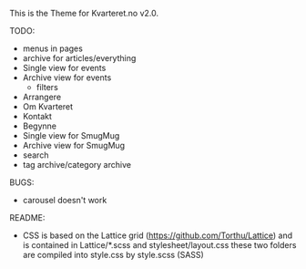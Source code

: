 This is the Theme for Kvarteret.no v2.0.

TODO:
- menus in pages
- archive for articles/everything
- Single view for events
- Archive view for events
	- filters
- Arrangere
- Om Kvarteret
- Kontakt
- Begynne
- Single view for SmugMug
- Archive view for SmugMug
- search
- tag archive/category archive


BUGS:
- carousel doesn't work


README:
- CSS is based on the Lattice grid (https://github.com/Torthu/Lattice) and is contained in Lattice/*.scss and stylesheet/layout.css these two folders are compiled into style.css by style.scss (SASS)
